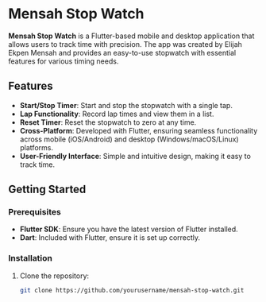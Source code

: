 # Mensah Stop Watch

**Mensah Stop Watch** is a Flutter-based mobile and desktop application that allows users to track time with precision. The app was created by Elijah Ekpen Mensah and provides an easy-to-use stopwatch with essential features for various timing needs.

## Features

- **Start/Stop Timer**: Start and stop the stopwatch with a single tap.
- **Lap Functionality**: Record lap times and view them in a list.
- **Reset Timer**: Reset the stopwatch to zero at any time.
- **Cross-Platform**: Developed with Flutter, ensuring seamless functionality across mobile (iOS/Android) and desktop (Windows/macOS/Linux) platforms.
- **User-Friendly Interface**: Simple and intuitive design, making it easy to track time.

## Getting Started

### Prerequisites

- **Flutter SDK**: Ensure you have the latest version of Flutter installed.
- **Dart**: Included with Flutter, ensure it is set up correctly.

### Installation

1. Clone the repository:
   ```bash
   git clone https://github.com/yourusername/mensah-stop-watch.git

